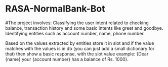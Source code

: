 # RASA-NormalBank-Bot
#The project involves:
 Classifying the user intent related to checking balance, transaction history and some basic intents like greet and goodbye.
 Identifying entities such as account number, name, phone number.

 Based on the values extracted by entities store it in slot and if the value matches with the values is in db (you can just add a small dictionary for that) then show a basic response, with the slot value example: {Dear {name} your {account number} has a balance of Rs. 1000}.

